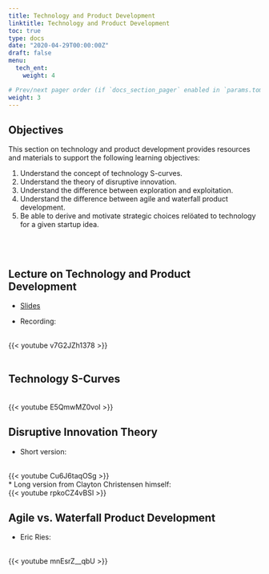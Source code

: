```yaml
---
title: Technology and Product Development
linktitle: Technology and Product Development
toc: true
type: docs
date: "2020-04-29T00:00:00Z"
draft: false
menu:
  tech_ent:
    weight: 4

# Prev/next pager order (if `docs_section_pager` enabled in `params.toml`)
weight: 3
---
```


## Objectives

This section on technology and product development provides resources and materials to support the following learning objectives:
1. Understand the concept of technology S-curves.
2. Understand the theory of disruptive innovation.
3. Understand the difference between exploration and exploitation.
4. Understand the difference between agile and waterfall product development.
5. Be able to derive and motivate strategic choices relöated to technology for a given startup idea.



<br/><br/>

## Lecture on Technology and Product Development

* [Slides](https://www.dropbox.com/s/y5yztfw4yiauakr/Technology_Entrepreneurship_Customers_SS21.pdf?dl=0)

* Recording:
<br/>
{{< youtube v7G2JZh1378 >}}
<br/><br/>




## Technology S-Curves

<br/>
{{< youtube E5QmwMZ0voI >}}
<br/>


## Disruptive Innovation Theory
* Short version:
<br/>
{{< youtube Cu6J6taqOSg >}}
<br/>
* Long version from Clayton Christensen himself:
<br/>
{{< youtube rpkoCZ4vBSI >}}
<br/>


## Agile vs. Waterfall Product Development
* Eric Ries:
<br/>
{{< youtube mnEsrZ__qbU >}}
<br/>



